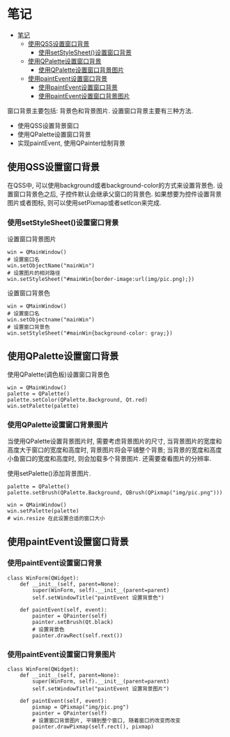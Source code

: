 # 笔记

<!-- TOC -->

- [笔记](#笔记)
    - [使用QSS设置窗口背景](#使用qss设置窗口背景)
        - [使用setStyleSheet()设置窗口背景](#使用setstylesheet设置窗口背景)
    - [使用QPalette设置窗口背景](#使用qpalette设置窗口背景)
        - [使用QPalette设置窗口背景图片](#使用qpalette设置窗口背景图片)
    - [使用paintEvent设置窗口背景](#使用paintevent设置窗口背景)
        - [使用paintEvent设置窗口背景](#使用paintevent设置窗口背景-1)
        - [使用paintEvent设置窗口背景图片](#使用paintevent设置窗口背景图片)

<!-- /TOC -->

窗口背景主要包括: 背景色和背景图片. 设置窗口背景主要有三种方法.

+ 使用QSS设置背景窗口
+ 使用QPalette设置窗口背景
+ 实现paintEvent, 使用QPainter绘制背景

## 使用QSS设置窗口背景

在QSS中, 可以使用background或者background-color的方式来设置背景色. 设置窗口背景色之后, 子控件默认会继承父窗口的背景色. 如果想要为控件设置背景图片或者图标, 则可以使用setPixmap或者setIcon来完成.

### 使用setStyleSheet()设置窗口背景

设置窗口背景图片

    win = QMainWindow()
    # 设置窗口名
    win.setObjectName("mainWin")
    # 设置图片的相对路径
    win.setStyleSheet("#mainWin{border-image:url(img/pic.png);})

设置窗口背景色

    win = QMainWindow()
    # 设置窗口名
    win.setObjectname("mainWin")
    # 设置窗口背景色
    win.setStyleSheet("#mainWin{background-color: gray;})

## 使用QPalette设置窗口背景

使用QPalette(调色板)设置窗口背景色

    win = QMainWindow()
    palette = QPalette()
    palette.setColor(QPalette.Background, Qt.red)
    win.setPalette(palette)

### 使用QPalette设置窗口背景图片

当使用QPalette设置背景图片时, 需要考虑背景图片的尺寸, 当背景图片的宽度和高度大于窗口的宽度和高度时, 背景图片将会平铺整个背景; 当背景的宽度和高度小鱼窗口的宽度和高度时, 则会加载多个背景图片. 还需要查看图片的分辨率.

使用setPalette()添加背景图片.

    palette = QPalette()
    palette.setBrush(QPalette.Background, QBrush(QPixmap("img/pic.png")))
    
    win = QMainWindow()
    win.setPalette(palette)
    # win.resize 在此设置合适的窗口大小

## 使用paintEvent设置窗口背景

### 使用paintEvent设置窗口背景

    class WinForm(QWidget):
        def __init__(self, parent=None):
            super(WinForm, self).__init__(parent=parent)
            self.setWindowTitle("paintEvent 设置背景色")

        def paintEvent(self, event):
            painter = QPainter(self)
            painter.setBrush(Qt.black)
            # 设置背景色
            painter.drawRect(self.rext())

### 使用paintEvent设置窗口背景图片

    class WinForm(QWidget):
        def __init__(self, parent=None):
            super(WinForm, self).__init__(parent=parent)
            self.setWindowTitle("paintEvent 设置背景图片")

        def paintEvent(self, event):
            pixmap = QPixmap("img/pic.png")
            painter = QPainter(self)
            # 设置窗口背景图片, 平铺到整个窗口, 随着窗口的改变而改变
            painter.drawPixmap(self.rect(), pixmap)


